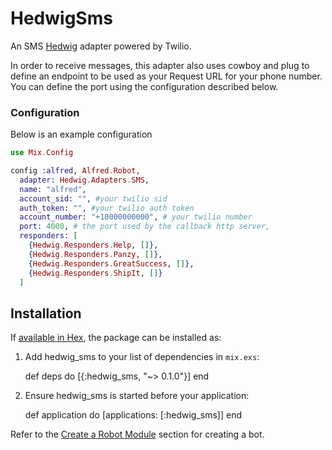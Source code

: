 # HedwigSms

An SMS [Hedwig](https://github.com/hedwig-im/hedwig) adapter powered by Twilio.

In order to receive messages, this adapter also uses cowboy and plug to define an endpoint to be used as your Request URL for your phone number.
You can define the port using the configuration described below.

### Configuration

Below is an example configuration

```elixir
use Mix.Config

config :alfred, Alfred.Robot,
  adapter: Hedwig.Adapters.SMS,
  name: "alfred",
  account_sid: "", #your twilio sid
  auth_token: "", #your twilio auth token
  account_number: "+10000000000", # your twilio number
  port: 4000, # the port used by the callback http server,
  responders: [
    {Hedwig.Responders.Help, []},
    {Hedwig.Responders.Panzy, []},
    {Hedwig.Responders.GreatSuccess, []},
    {Hedwig.Responders.ShipIt, []}
  ]
```

## Installation

If [available in Hex](https://hex.pm/docs/publish), the package can be installed as:

  1. Add hedwig_sms to your list of dependencies in `mix.exs`:

        def deps do
          [{:hedwig_sms, "~> 0.1.0"}]
        end

  2. Ensure hedwig_sms is started before your application:

        def application do
          [applications: [:hedwig_sms]]
        end

Refer to the [Create a Robot Module](https://github.com/hedwig-im/hedwig#create-a-robot-module) section for creating a bot.
